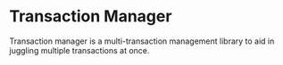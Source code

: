 # Transaction Manager
Transaction manager is a multi-transaction management library to aid in juggling multiple transactions at once.
